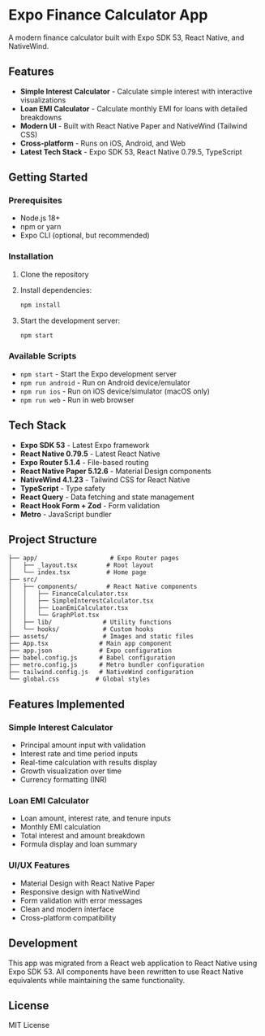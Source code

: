 # Expo Finance Calculator App

A modern finance calculator built with Expo SDK 53, React Native, and NativeWind.

## Features

- **Simple Interest Calculator** - Calculate simple interest with interactive visualizations
- **Loan EMI Calculator** - Calculate monthly EMI for loans with detailed breakdowns
- **Modern UI** - Built with React Native Paper and NativeWind (Tailwind CSS)
- **Cross-platform** - Runs on iOS, Android, and Web
- **Latest Tech Stack** - Expo SDK 53, React Native 0.79.5, TypeScript

## Getting Started

### Prerequisites

- Node.js 18+ 
- npm or yarn
- Expo CLI (optional, but recommended)

### Installation

1. Clone the repository
2. Install dependencies:
   ```bash
   npm install
   ```

3. Start the development server:
   ```bash
   npm start
   ```

### Available Scripts

- `npm start` - Start the Expo development server
- `npm run android` - Run on Android device/emulator
- `npm run ios` - Run on iOS device/simulator (macOS only)
- `npm run web` - Run in web browser

## Tech Stack

- **Expo SDK 53** - Latest Expo framework
- **React Native 0.79.5** - Latest React Native
- **Expo Router 5.1.4** - File-based routing
- **React Native Paper 5.12.6** - Material Design components
- **NativeWind 4.1.23** - Tailwind CSS for React Native
- **TypeScript** - Type safety
- **React Query** - Data fetching and state management
- **React Hook Form + Zod** - Form validation
- **Metro** - JavaScript bundler

## Project Structure

```
├── app/                    # Expo Router pages
│   ├── _layout.tsx        # Root layout
│   └── index.tsx          # Home page
├── src/
│   ├── components/        # React Native components
│   │   ├── FinanceCalculator.tsx
│   │   ├── SimpleInterestCalculator.tsx
│   │   ├── LoanEmiCalculator.tsx
│   │   └── GraphPlot.tsx
│   ├── lib/              # Utility functions
│   └── hooks/            # Custom hooks
├── assets/               # Images and static files
├── App.tsx              # Main app component
├── app.json             # Expo configuration
├── babel.config.js      # Babel configuration
├── metro.config.js      # Metro bundler configuration
├── tailwind.config.js   # NativeWind configuration
└── global.css          # Global styles
```

## Features Implemented

### Simple Interest Calculator
- Principal amount input with validation
- Interest rate and time period inputs
- Real-time calculation with results display
- Growth visualization over time
- Currency formatting (INR)

### Loan EMI Calculator
- Loan amount, interest rate, and tenure inputs
- Monthly EMI calculation
- Total interest and amount breakdown
- Formula display and loan summary

### UI/UX Features
- Material Design with React Native Paper
- Responsive design with NativeWind
- Form validation with error messages
- Clean and modern interface
- Cross-platform compatibility

## Development

This app was migrated from a React web application to React Native using Expo SDK 53. All components have been rewritten to use React Native equivalents while maintaining the same functionality.

## License

MIT License
